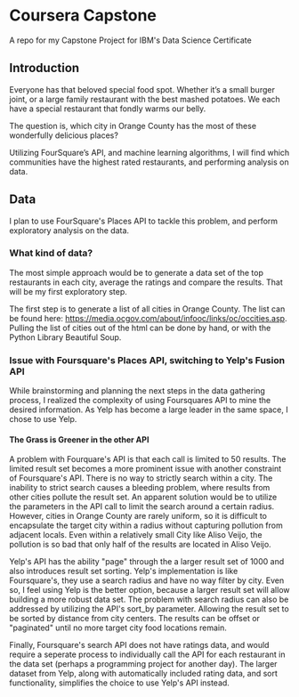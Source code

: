 # Coursera Capstone

A repo for my Capstone Project for IBM's Data Science Certificate


## Introduction

Everyone has that beloved special food spot. Whether it’s a small burger joint, or a large family restaurant with the best mashed potatoes. We each have a special restaurant that fondly warms our belly.  

The question is, which city in Orange County has the most of these wonderfully delicious places?

Utilizing FourSquare’s API, and machine learning algorithms, I will find which communities have the highest rated restaurants, and performing analysis on data.

## Data

I plan to use FourSquare's Places API to tackle this problem, and perform exploratory analysis on the data. 

### What kind of data?

The most simple approach would be to generate a data set of the top restaurants in each city, average the ratings and compare the results. That will be my first exploratory step. 

The first step is to generate a list of all cities in Orange County. The list can be found here: https://media.ocgov.com/about/infooc/links/oc/occities.asp. Pulling the list of cities out of the html can be done by hand, or with the Python Library Beautiful Soup.

### Issue with Foursquare's Places API, switching to Yelp's Fusion API
While brainstorming and planning the next steps in the data gathering process, I realized the complexity of using Foursquares API to mine the desired information. As Yelp has become a large leader in the same space, I chose to use Yelp.

#### The Grass is Greener in the other API
A problem with Fourquare's API is that each call is limited to 50 results. The limited result set becomes a more prominent issue with another constraint of Foursquare's API. There is no way to strictly search within a city. The inability to strict search causes a bleeding problem, where results from other cities pollute the result set. An apparent solution would be to utilize the parameters in the API call to limit the search around a certain radius. However, cities in Orange County are rarely uniform, so it is difficult to encapsulate the target city within a radius without capturing pollution from adjacent locals. Even within a relatively small City like Aliso Veijo, the pollution is so bad that only half of the results are located in Aliso Veijo.

Yelp's API has the ability "page" through the a larger result set of 1000 and also introduces result set sorting. Yelp's implementation is like Foursquare's, they use a search radius and have no way filter by city. Even so, I feel using Yelp is the better option, because a larger result set will allow building a more robust data set. The problem with search radius can also be addressed by utilizing the API's sort_by parameter. Allowing the result set to be sorted by distance from city centers. The results can be offset or "paginated" until no more target city food locations remain.

Finally, Foursquare's search API does not have ratings data, and would require a seperate process to individually call the API for each restaurant in the data set (perhaps a programming project for another day). The larger dataset from Yelp, along with automatically included rating data, and sort functionality, simplifies the choice to use Yelp's API instead.

####
